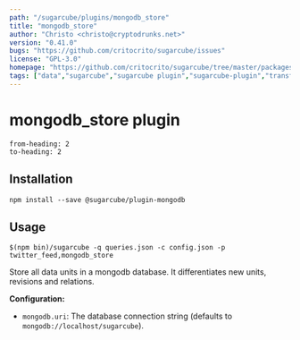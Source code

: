 ```yaml
---
path: "/sugarcube/plugins/mongodb_store"
title: "mongodb_store"
author: "Christo <christo@cryptodrunks.net>"
version: "0.41.0"
bugs: "https://github.com/critocrito/sugarcube/issues"
license: "GPL-3.0"
homepage: "https://github.com/critocrito/sugarcube/tree/master/packages/plugin-mongodb#readme"
tags: ["data","sugarcube","sugarcube plugin","sugarcube-plugin","transformation"]
---
```

# mongodb_store plugin

```toc
from-heading: 2
to-heading: 2
```

## Installation

```shell
npm install --save @sugarcube/plugin-mongodb
```


## Usage

```shell
$(npm bin)/sugarcube -q queries.json -c config.json -p twitter_feed,mongodb_store
```

Store all data units in a mongodb database. It differentiates new units,
revisions and relations.

**Configuration:**

-   `mongodb.uri`: The database connection string (defaults to `mongodb://localhost/sugarcube`).
